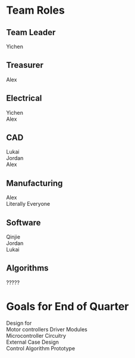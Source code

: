 # Team Roles

## Team Leader
Yichen

## Treasurer
Alex

## Electrical
Yichen <br>
Alex

## CAD
Lukai<br>
Jordan<br>
Alex

## Manufacturing
Alex <br>
Literally Everyone

## Software
Qinjie<br>
Jordan<br>
Lukai

## Algorithms
?????

# Goals for End of Quarter
Design for <br>
Motor controllers Driver Modules <br>
Microcontroller Circuitry
<br>External Case Design
<br>Control Algorithm Prototype







